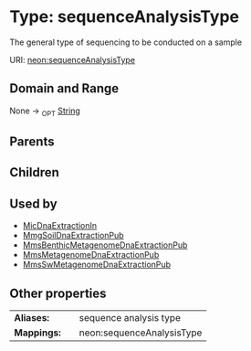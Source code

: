 
# Type: sequenceAnalysisType


The general type of sequencing to be conducted on a sample

URI: [neon:sequenceAnalysisType](https://data.neonscience.org/sequenceAnalysisType)


## Domain and Range

None ->  <sub>OPT</sub> [String](types/String.md)

## Parents


## Children


## Used by

 * [MicDnaExtractionIn](MicDnaExtractionIn.md)
 * [MmgSoilDnaExtractionPub](MmgSoilDnaExtractionPub.md)
 * [MmsBenthicMetagenomeDnaExtractionPub](MmsBenthicMetagenomeDnaExtractionPub.md)
 * [MmsMetagenomeDnaExtractionPub](MmsMetagenomeDnaExtractionPub.md)
 * [MmsSwMetagenomeDnaExtractionPub](MmsSwMetagenomeDnaExtractionPub.md)

## Other properties

|  |  |  |
| --- | --- | --- |
| **Aliases:** | | sequence analysis type |
| **Mappings:** | | neon:sequenceAnalysisType |

